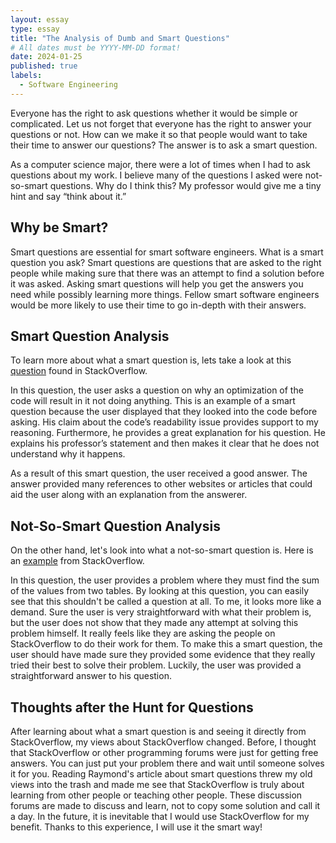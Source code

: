 ```yaml
---
layout: essay
type: essay
title: "The Analysis of Dumb and Smart Questions"
# All dates must be YYYY-MM-DD format!
date: 2024-01-25
published: true
labels:
  - Software Engineering
---
```


Everyone has the right to ask questions whether it would be simple or complicated. Let us not forget that everyone has the right to answer your questions or not. How can we make it so that people would want to take their time to answer our questions? The answer is to ask a smart question.

As a computer science major, there were a lot of times when I had to ask questions about my work. I believe many of the questions I asked were not-so-smart questions. Why do I think this? My professor would give me a tiny hint and say “think about it.” 

## Why be Smart?

Smart questions are essential for smart software engineers. What is a smart question you ask? Smart questions are questions that are asked to the right people while making sure that there was an attempt to find a solution before it was asked. Asking smart questions will help you get the answers you need while possibly learning more things. Fellow smart software engineers would be more likely to use their time to go in-depth with their answers. 

## Smart Question Analysis

To learn more about what a smart question is, lets take a look at this [question](https://stackoverflow.com/questions/20922609/why-does-optimisation-kill-this-function) found in StackOverflow.

In this question, the user asks a question on why an optimization of the code will result in it not doing anything. This is an example of a smart question because the user displayed that they looked into the code before asking. His claim about the code’s readability issue provides support to my reasoning. Furthermore, he provides a great explanation for his question. He explains his professor’s statement and then makes it clear that he does not understand why it happens.

As a result of this smart question, the user received a good answer. The answer provided many references to other websites or articles that could aid the user along with an explanation from the answerer.

## Not-So-Smart Question Analysis

On the other hand, let's look into what a not-so-smart question is. Here is an [example](https://stackoverflow.com/questions/77891165/sum-of-two-columns-in-two-different-tables) from StackOverflow.

In this question, the user provides a problem where they must find the sum of the values from two tables. By looking at this question, you can easily see that this shouldn't be called a question at all. To me, it looks more like a demand. Sure the user is very straightforward with what their problem is, but the user does not show that they made any attempt at solving this problem himself. It really feels like they are asking the people on StackOverflow to do their work for them. To make this a smart question, the user should have made sure they provided some evidence that they really tried their best to solve their problem. Luckily, the user was provided a straightforward answer to his question.

## Thoughts after the Hunt for Questions

After learning about what a smart question is and seeing it directly from StackOverflow, my views about StackOverflow changed. Before, I thought that StackOverflow or other programming forums were just for getting free answers. You can just put your problem there and wait until someone solves it for you. Reading Raymond's article about smart questions threw my old views into the trash and made me see that StackOverflow is truly about learning from other people or teaching other people. These discussion forums are made to discuss and learn, not to copy some solution and call it a day. In the future, it is inevitable that I would use StackOverflow for my benefit. Thanks to this experience, I will use it the smart way!
